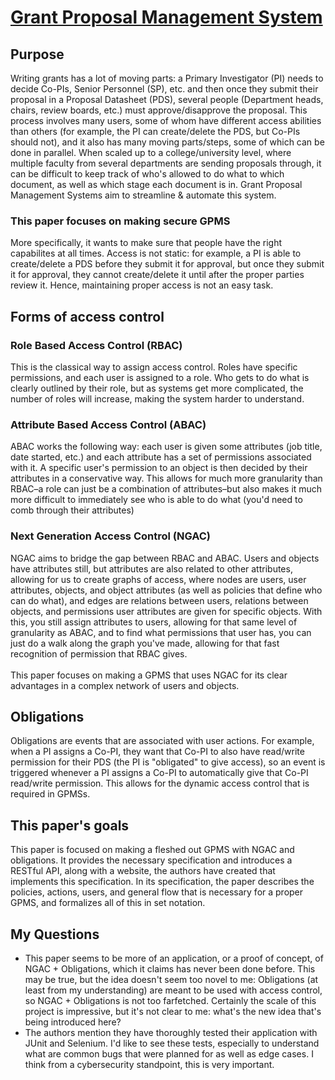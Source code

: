 # [Grant Proposal Management System](https://qrs23.techconf.org/download/webpub/pdfs/QRS-C2023-56EpUKA3a3CGa6xc1KYNzL/593900a157/593900a157.pdf)
## Purpose
Writing grants has a lot of moving parts: a Primary Investigator (PI) needs to decide Co-PIs, Senior Personnel (SP), etc. and then once they submit their proposal in a Proposal Datasheet (PDS), several people (Department heads, chairs, review boards, etc.) must approve/disapprove the proposal. This process involves many users, some of whom have different access abilities than others (for example, the PI can create/delete the PDS, but Co-PIs should not), and it also has many moving parts/steps, some of which can be done in parallel. When scaled up to a college/university level, where multiple faculty from several departments are sending proposals through, it can be difficult to keep track of who's allowed to do what to which document, as well as which stage each document is in. Grant Proposal Management Systems aim to streamline & automate this system.
### This paper focuses on making secure GPMS
More specifically, it wants to make sure that people have the right capabilites at all times. Access is not static: for example, a PI is able to create/delete a PDS before they submit it for approval, but once they submit it for approval, they cannot create/delete it until after the proper parties review it. Hence, maintaining proper access is not an easy task.
## Forms of access control
### Role Based Access Control (RBAC)
This is the classical way to assign access control. Roles have specific permissions, and each user is assigned to a role. Who gets to do what is clearly outlined by their role, but as systems get more complicated, the number of roles will increase, making the system harder to understand.
### Attribute Based Access Control (ABAC)
ABAC works the following way: each user is given some attributes (job title, date started, etc.) and each attribute has a set of permissions associated with it. A specific user's permission to an object is then decided by their attributes in a conservative way. This allows for much more granularity than RBAC–a role can just be a combination of attributes–but also makes it much more difficult to immediately see who is able to do what (you'd need to comb through their attributes)
### Next Generation Access Control (NGAC)
NGAC aims to bridge the gap between RBAC and ABAC. Users and objects have attributes still, but attributes are also related to other attributes, allowing for us to create graphs of access, where nodes are users, user attributes, objects, and object attributes (as well as policies that define who can do what), and edges are relations between users, relations between objects, and permissions user attributes are given for specific objects. With this, you still assign attributes to users, allowing for that same level of granularity as ABAC, and to find what permissions that user has, you can just do a walk along the graph you've made, allowing for that fast recognition of permission that RBAC gives.
<br></br>
This paper focuses on making a GPMS that uses NGAC for its clear advantages in a complex network of users and objects.

## Obligations
Obligations are events that are associated with user actions. For example, when a PI assigns a Co-PI, they want that Co-PI to also have read/write permission for their PDS (the PI is "obligated" to give access), so an event is triggered whenever a PI assigns a Co-PI to automatically give that Co-PI read/write permission. This allows for the dynamic access control that is required in GPMSs.

## This paper's goals
This paper is focused on making a fleshed out GPMS with NGAC and obligations. It provides the necessary specification and introduces a RESTful API, along with a website, the authors have created that implements this specification. In its specification, the paper describes the policies, actions, users, and general flow that is necessary for a proper GPMS, and formalizes all of this in set notation.

## My Questions
- This paper seems to be more of an application, or a proof of concept, of NGAC + Obligations, which it claims has never been done before. This may be true, but the idea doesn't seem too novel to me: Obligations (at least from my understanding) are meant to be used with access control, so NGAC + Obligations is not too farfetched. Certainly the scale of this project is impressive, but it's not clear to me: what's the new idea that's being introduced here?
- The authors mention they have thoroughly tested their application with JUnit and Selenium. I'd like to see these tests, especially to understand what are common bugs that were planned for as well as edge cases. I think from a cybersecurity standpoint, this is very important.